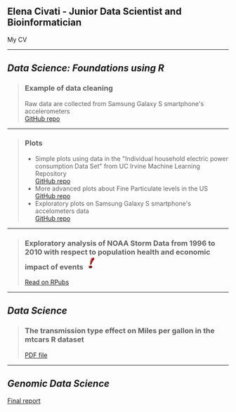 ## Elena Civati - Junior Data Scientist and Bioinformatician
My CV


***
## *Data Science: Foundations using R*


> ### Example of data cleaning   
>Raw data are collected from Samsung Galaxy S smartphone's accelerometers   
> <a href="https://github.com/Elenena/GettingandCleaningDataCourseProject" target="_blank">GitHub repo</a>

---

> ### Plots
> -   Simple plots using data in the "Individual household electric power consumption Data Set" from UC Irvine Machine Learning Repository   
> <a href="https://github.com/Elenena/ExData_Plotting1" target="_blank">GitHub repo</a>   
> -   More advanced plots about Fine Particulate levels in the US   
> <a href="https://github.com/Elenena/AnalysisPM2.5US_pollution_data" target="_blank">GitHub repo</a>
> -   Exploratory plots on Samsung Galaxy S smartphone's accelometers data   
> <a href="https://github.com/Elenena/RepData_PeerAssessment1/tree/master/PA1_template_files/figure-html">GitHub repo</a>     

---

> ### Exploratory analysis of NOAA Storm Data from 1996 to 2010 with respect to population health and economic impact of events <img src="punto-esclamativo-219x300.jpg" alt="amazing" style="height: 30px; width:30px;"/>
> <a href="https://rpubs.com/Elenena/ReproducibleReaserchProj">Read on RPubs</a>   
***

## *Data Science*
> ### The transmission type effect on Miles per gallon in the mtcars R dataset   
> [PDF file](MPG_vs_Transmission.pdf)

***
## *Genomic Data Science*
[Final report](Final_report.pdf)
